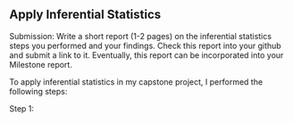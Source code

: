 ## Apply Inferential Statistics

Submission: Write a short report (1-2 pages) on the inferential statistics steps you performed and your findings. Check this report into your github and submit a link to it. Eventually, this report can be incorporated into your Milestone report.

To apply inferential statistics in my capstone project, I performed the following steps:

Step 1: 
